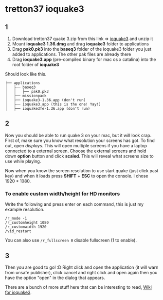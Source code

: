 # tretton37 ioquake3
## 1
1. Download tretton37 quake 3.zip from this link => [ioquake3](https://drive.google.com/open?id=1SRy_TndkLsdmUEibOPStCL-54rCKpDLc) and unzip it
2. Mount **ioquake3 1.36.dmg** and drag **ioquake3** folder to applications
3. Drag **pak0.pk3** into the **baseq3** folder of the ioquake3 folder you just added to applications. The other pak files are already there
4. Drag **ioquake3.app** (pre-compiled binary for mac os x catalina) into the root folder of **ioquake3**

Should look like this.
```
├── applications
│   ├── baseq3
│   │   ├── pak0.pk3
│   ├── missionpack
│   ├── ioquake3-1.36.app (don't run)
│   ├── ioquake3.app (this is the one! Yay!)
│   ├── ioquake3fe-1.36.app (don't run)
````

## 2
Now you should be able to run quake 3 on your mac, but it will look crap. First of, make sure you know what resolution your screens has got. To find out, open *displays*. This will open multiple screens if you have a laptop connected to a external screen. Choose the external screens and hold down **option** button and click **scaled**. This will reveal what screens size to use while playing.

Now when you know the screen resolution to use start quake (just click past key) and when it loads press **SHIFT** + **ESC** to open the console. I chose 1920 * 1080.

### To enable custom width/height for HD monitors
Write the following and press enter on each command, this is just my example resolution.
````
/r_mode -1
/r_customheight 1080
/r_customwidth 1920
/vid_restart
````

You can also use `/r_fullscreen 0` disable fullscreen (1 to enable).

## 3
Then you are good to go! :D Right click and open the application (it will warn from unsafe publisher), click cancel and right click and open again then you have the option "open" in the dialog that appears.

There are a bunch of more stuff here that can be interesting to read, [Wiki for ioquake3](http://web.archive.org/web/20180926205015/http://wiki.ioquake3.org/Players_guide#I_can.E2.80.99t_bring_down_the_console_with_the_.60_or_the_.7E.21).
